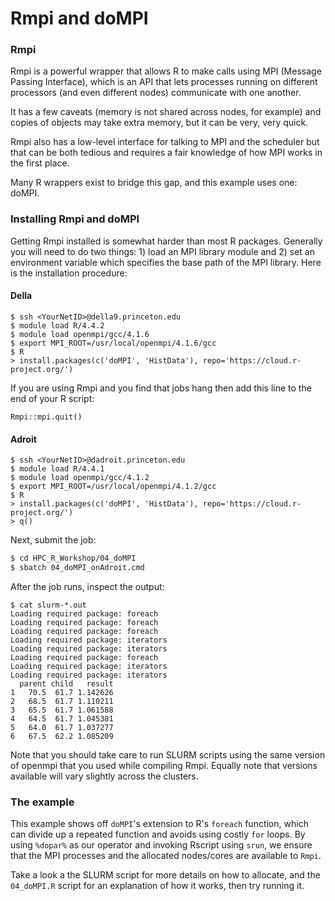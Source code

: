# Rmpi and doMPI

### Rmpi
Rmpi is a powerful wrapper that allows R to make calls using MPI (Message Passing Interface), which is an API that lets
processes running on different processors (and even different nodes)
communicate with one another.

It has a few caveats (memory is not shared across nodes, for example) and
copies of objects may take extra memory, but it can be very, very quick.

Rmpi also has a low-level interface for talking to MPI and the scheduler
but that can be both tedious and requires a fair knowledge of how MPI
works in the first place.

Many R wrappers exist to bridge this gap, and this example uses one:
doMPI.

### Installing Rmpi and doMPI

Getting Rmpi installed is somewhat harder than most R packages. Generally
you will need to do two things: 1) load an MPI library module and 2) set an environment variable which specifies the base path of the MPI library. Here is the installation procedure:

#### Della

```shell
$ ssh <YourNetID>@della9.princeton.edu
$ module load R/4.4.2
$ module load openmpi/gcc/4.1.6
$ export MPI_ROOT=/usr/local/openmpi/4.1.6/gcc
$ R
> install.packages(c('doMPI', 'HistData'), repo='https://cloud.r-project.org/')
```

If you are using Rmpi and you find that jobs hang then add this line to the end of your R script:

```
Rmpi::mpi.quit()
```

#### Adroit

```shell
$ ssh <YourNetID>@dadroit.princeton.edu
$ module load R/4.4.1
$ module load openmpi/gcc/4.1.2
$ export MPI_ROOT=/usr/local/openmpi/4.1.2/gcc
$ R
> install.packages(c('doMPI', 'HistData'), repo='https://cloud.r-project.org/')
> q()
```

Next, submit the job:

```bash
$ cd HPC_R_Workshop/04_doMPI
$ sbatch 04_doMPI_onAdroit.cmd
```

After the job runs, inspect the output:

```
$ cat slurm-*.out
Loading required package: foreach
Loading required package: foreach
Loading required package: foreach
Loading required package: iterators
Loading required package: iterators
Loading required package: foreach
Loading required package: iterators
Loading required package: iterators
  parent child   result
1   70.5  61.7 1.142626
2   68.5  61.7 1.110211
3   65.5  61.7 1.061588
4   64.5  61.7 1.045381
5   64.0  61.7 1.037277
6   67.5  62.2 1.085209
```

Note that you should take care to run SLURM scripts using the same version of openmpi
that you used while compiling Rmpi. Equally note that versions available will vary slightly
across the clusters.

### The example

This example shows off `doMPI`'s extension to R's `foreach` function, which
can divide up a repeated function and avoids using costly `for` loops. By using
`%dopar%` as our operator and invoking Rscript using `srun`, we ensure that the
MPI processes and the allocated nodes/cores are available to `Rmpi`.

Take a look a the SLURM script for more details on how to allocate, and the
`04_doMPI.R` script for an explanation of how it works, then try running it.
